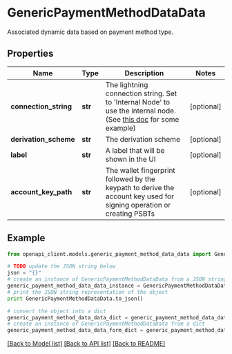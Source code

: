 # GenericPaymentMethodDataData

Associated dynamic data based on payment method type.

## Properties
Name | Type | Description | Notes
------------ | ------------- | ------------- | -------------
**connection_string** | **str** | The lightning connection string. Set to &#39;Internal Node&#39; to use the internal node. (See [this doc](https://github.com/btcpayserver/BTCPayServer.Lightning/blob/master/README.md#examples) for some example) | [optional] 
**derivation_scheme** | **str** | The derivation scheme | [optional] 
**label** | **str** | A label that will be shown in the UI | [optional] 
**account_key_path** | **str** | The wallet fingerprint followed by the keypath to derive the account key used for signing operation or creating PSBTs | [optional] 

## Example

```python
from openapi_client.models.generic_payment_method_data_data import GenericPaymentMethodDataData

# TODO update the JSON string below
json = "{}"
# create an instance of GenericPaymentMethodDataData from a JSON string
generic_payment_method_data_data_instance = GenericPaymentMethodDataData.from_json(json)
# print the JSON string representation of the object
print GenericPaymentMethodDataData.to_json()

# convert the object into a dict
generic_payment_method_data_data_dict = generic_payment_method_data_data_instance.to_dict()
# create an instance of GenericPaymentMethodDataData from a dict
generic_payment_method_data_data_form_dict = generic_payment_method_data_data.from_dict(generic_payment_method_data_data_dict)
```
[[Back to Model list]](../README.md#documentation-for-models) [[Back to API list]](../README.md#documentation-for-api-endpoints) [[Back to README]](../README.md)


